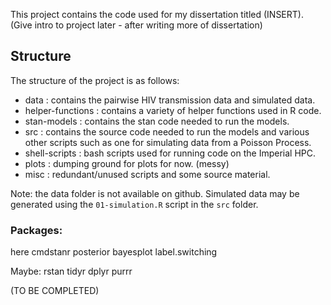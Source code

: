 This project contains the code used for my dissertation titled (INSERT).
(Give intro to project later - after writing more of dissertation)

## Structure

The structure of the project is as follows:

- data : contains the pairwise HIV transmission data and simulated data.
- helper-functions : contains a variety of helper functions used in R code.
- stan-models : contains the stan code needed to run the models.
- src : contains the source code needed to run the models and various other 
scripts such as one for simulating data from a Poisson Process.
- shell-scripts : bash scripts used for running code on the Imperial HPC.
- plots : dumping ground for plots for now. (messy)
- misc : redundant/unused scripts and some source material.

Note: the data folder is not available on github. Simulated data may be
generated using the `01-simulation.R` script in the `src` folder.
### Packages:

here
cmdstanr
posterior
bayesplot
label.switching

Maybe:
rstan
tidyr
dplyr
purrr

(TO BE COMPLETED)
